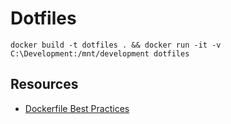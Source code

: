 # Dotfiles

```
docker build -t dotfiles . && docker run -it -v C:\Development:/mnt/development dotfiles
```

## Resources

- [Dockerfile Best Practices](https://docs.docker.com/develop/develop-images/dockerfile_best-practices/)
